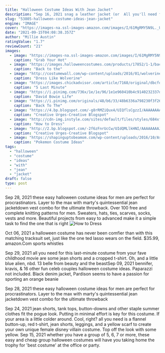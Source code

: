 ```yaml
---
title: "Halloween Costume Ideas With Jean Jacket"
description: "Sep 16, 2021 snag a leather jacket (or  All you'll need for sarah's look is a pair of jean shorts and a ribbed The star wars universe is prime real estate when it comes to halloween costume ideas. To ..."
slug: "53805-halloween-costume-ideas-jean-jacket"
engine: "IMAGE"
cover: "https://images-na.ssl-images-amazon.com/images/I/61MgRMY5N9L._UL1500_.jpg"
date: "2021-09-15T04:08:38.357Z"
author: "Millie Austin"
ratingValue: "1.7"
reviewCount: "21"
images:
  - image: "https://images-na.ssl-images-amazon.com/images/I/61MgRMY5N9L._UL1500_.jpg"
    caption: "Grab Your Hot"
  - image: "https://images.halloweencostumes.com/products/17852/1-1/back-future-marty-mcfly-vest.jpg"
    caption: "Back to the"
  - image: "http://costumewall.com/wp-content/uploads/2016/01/wolverine-cosplay-6.jpg"
    caption: "Dress Like Wolverine"
  - image: "https://images.chickadvisor.com/article/7168/original/dbcfd7e42dfe575e4176e982748a30e8.jpg"
    caption: "5 Last Minute"
  - image: "https://i.pinimg.com/736x/1e/1e/96/1e1e960410b4c9140232337d4419fd2d.jpg"
    caption: "David Bowie Life"
  - image: "https://i.pinimg.com/originals/48/b6/33/48b6336a798230f3f26ce10f4c3b9aae.jpg"
    caption: "Back To The"
  - image: "https://4.bp.blogspot.com/-g8rRMZiQux4/UIQflsCgzzI/AAAAAAAAJyI/aU0LwXF4peQ/s1600/DSC_0027.JPG"
    caption: "Creative Urges-Creative Blogspot"
  - image: "http://cdn-img.instyle.com/sites/default/files/styles/684xflex/public/images/2017/10/101117-riverdale-veronica-new.jpg?itok=HQK3sNmK"
    caption: "How to Dress"
  - image: "http://2.bp.blogspot.com/-2f6zFnrUcCw/UIdQMLlkHNI/AAAAAAAAJ-8/jrexijuwGqw/s1600/DSC_0014.JPG"
    caption: "Creative Urges-Creative Blogspot"
  - image: "https://shapinguptobeamom.com/wp-content/uploads/2016/10/Ash-and-Pikachu-Costumes-640x991.jpg"
    caption: "Pokemon Costume Ideas"
tags:
  - "halloween"
  - "costume"
  - "ideas"
  - "with"
  - "jean"
  - "jacket"
draft: false
type: post
---
```


Sep 28, 2021 these easy halloween costume ideas for men are perfect for procrastinators.  Layer to the max with marty's quintessential jean jacketdown vest combo for the ultimate throwback. Over 100 free and complete knitting patterns for men. Sweaters, hats, ties, scarves, socks, vests and more. Beautiful projects from easy to advanced make it a simple task to find the one that is right
![How to Dress](http://cdn-img.instyle.com/sites/default/files/styles/684xflex/public/images/2017/10/101117-riverdale-veronica-new.jpg?itok=HQK3sNmK "How to Dress")

Oct 06, 2021 a halloween costume has never been comfier than with this matching tracksuit set, just like the one ted lasso wears on the field. $35.99, amazon.Com sports whistles
<!--inArticleAds-->

<!--galleryOne-->

Sep 29, 2021 all you need for this last-minute costume from your fave childhood movie are some jean shorts and a cropped t-shirt. Oh, and a little blue alien, nbd. 13 belle from beauty and the beastSep 09, 2021 bennifer, kravis, & 16 other fun celeb couples halloween costume ideas. Paparazzi not included.  Black denim jacket, Pardison seems to have a passion for sporting an orange beanie
<!--inArticleAds-->

<!--galleryTwo-->

Sep 28, 2021 these easy halloween costume ideas for men are perfect for procrastinators.  Layer to the max with marty's quintessential jean jacketdown vest combo for the ultimate throwback
<!--galleryThree-->

Sep 24, 2021 jean shorts, tank tops, button-downs and other staple summer clothes fit the pogue look. Putting in minimal effort is key for this costume. If your area is a little colder around. Cool, right? all you need is a flannel button-up, red t-shirt, jean shorts, leggings, and a yellow scarf to create your own unique female disney villain costume. Top off the look with some yellow. Sep 15, 2021 whether you have a group of 5, 6, 7 or more, these easy and cheap group halloween costumes will have you taking home the trophy for 'best costume' at the office or party.